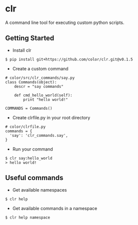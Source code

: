 # clr

A command line tool for executing custom python scripts.

## Getting Started

* Install clr
```
$ pip install git+https://github.com/color/clr.git@v0.1.5
```

* Create a custom command
```
# color/src/clr_commands/say.py
class Commands(object):
    descr = "say commands"
    
    def cmd_hello_world(self):
        print "hello world!"

COMMANDS = Commands()
```

* Create clrfile.py in your root directory
```
# color/clrfile.py
commands = {
  'say': 'clr_commands.say',
}
```

* Run your command
```
$ clr say:hello_world
> hello world!
```

## Useful commands
* Get available namespaces
```
$ clr help
```

* Get available commands in a namespace
```
$ clr help namespace
```

